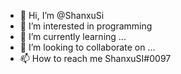- 👋 Hi, I’m @ShanxuSi
- 👀 I’m interested in programming 
- 🌱 I’m currently learning ...
- 💞️ I’m looking to collaborate on ...
- 📫 How to reach me ShanxuSI#0097

<!---
ShanxuSi/ShanxuSi is a ✨ special ✨ repository because its `README.md` (this file) appears on your GitHub profile.
You can click the Preview link to take a look at your changes.
--->
